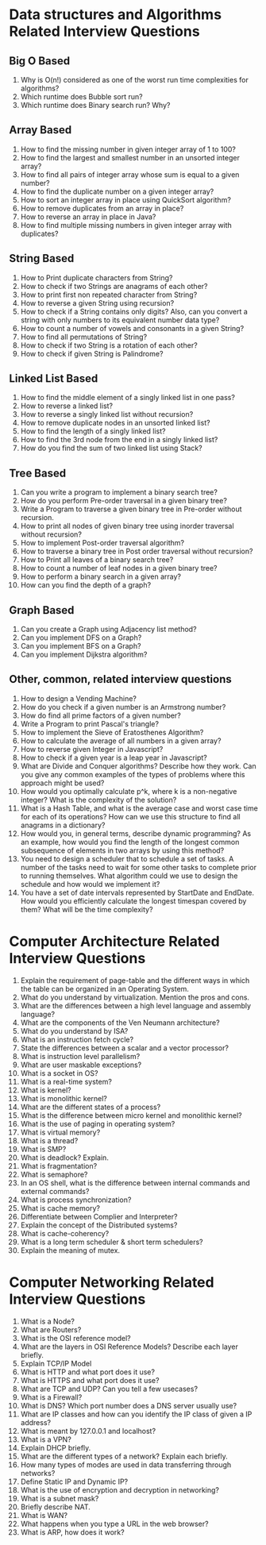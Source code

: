 # Data structures and Algorithms Related Interview Questions

## Big O Based
1. Why is O(n!) considered as one of the worst run time complexities for algorithms?
2. Which runtime does Bubble sort run?
3. Which runtime does Binary search run? Why? 

## Array Based
1. How to find the missing number in given integer array of 1 to 100?
2. How to find the largest and smallest number in an unsorted integer array?
3. How to find all pairs of integer array whose sum is equal to a given number?
4. How to find the duplicate number on a given integer array?
5. How to sort an integer array in place using QuickSort algorithm?
6. How to remove duplicates from an array in place?
7. How to reverse an array in place in Java?
8. How to find multiple missing numbers in given integer array with duplicates?

## String Based
1. How to Print duplicate characters from String?
2. How to check if two Strings are anagrams of each other?
3. How to print first non repeated character from String?
4. How to reverse a given String using recursion?
5. How to check if a String contains only digits? Also, can you convert a string with only numbers to its equivalent number data type?
6. How to count a number of vowels and consonants in a given String?
7. How to find all permutations of String?
8. How to check if two String is a rotation of each other?
9. How to check if given String is Palindrome?

## Linked List Based
1. How to find the middle element of a singly linked list in one pass?
2. How to reverse a linked list?
3. How to reverse a singly linked list without recursion?
4. How to remove duplicate nodes in an unsorted linked list?
5. How to find the length of a singly linked list?
6. How to find the 3rd node from the end in a singly linked list?
7. How do you find the sum of two linked list using Stack?

## Tree Based
1. Can you write a program to implement a binary search tree?
2. How do you perform Pre-order traversal in a given binary tree?
3. Write a Program to traverse a given binary tree in Pre-order without recursion.
4. How to print all nodes of given binary tree using inorder traversal without recursion?
5. How to implement Post-order traversal algorithm?
6. How to traverse a binary tree in Post order traversal without recursion?
7. How to Print all leaves of a binary search tree?
8. How to count a number of leaf nodes in a given binary tree?
9. How to perform a binary search in a given array?
10. How can you find the depth of a graph?

## Graph Based
1. Can you create a Graph using Adjacency list method?
2. Can you implement DFS on a Graph?
3. Can you implement BFS on a Graph?
4. Can you implement Dijkstra algorithm? 

## Other, common, related interview questions
1. How to design a Vending Machine?
2. How do you check if a given number is an Armstrong number?
3. How do find all prime factors of a given number?
4. Write a Program to print Pascal's triangle?
5. How to implement the Sieve of Eratosthenes Algorithm?
6. How to calculate the average of all numbers in a given array?
7. How to reverse given Integer in Javascript?
8. How to check if a given year is a leap year in Javascript?
9. What are Divide and Conquer algorithms? Describe how they work. Can you give any common examples of the types of problems where this approach might be used?
10. How would you optimally calculate p^k, where k is a non-negative integer? What is the complexity of the solution?
11. What is a Hash Table, and what is the average case and worst case time for each of its operations? How can we use this structure to find all anagrams in a dictionary?
12. How would you, in general terms, describe dynamic programming? As an example, how would you find the length of the longest common subsequence of elements in two arrays by using this method?
13. You need to design a scheduler that to schedule a set of tasks. A number of the tasks need to wait for some other tasks to complete prior to running themselves. What algorithm could we use to design the schedule and how would we implement it?
14. You have a set of date intervals represented by StartDate and EndDate. How would you efficiently calculate the longest timespan covered by them? What will be the time complexity?


# Computer Architecture Related Interview Questions
1. Explain the requirement of page-table and the different ways in which the table can be organized in an Operating System.
2. What do you understand by virtualization. Mention the pros and cons.
3. What are the differences between a high level language and assembly language?
4. What are the components of the Ven Neumann architecture?
5. What do you understand by ISA?
6. What is an instruction fetch cycle?
7. State the differences between a scalar and a vector processor?
8. What is instruction level parallelism?
9. What are user maskable exceptions?
10. What is a socket in OS?
11. What is a real-time system?
12. What is kernel? 
13. What is monolithic kernel?
14. What are the different states of a process?
15. What is the difference between micro kernel and monolithic kernel?
16. What is the use of paging in operating system?
17. What is virtual memory?
18. What is a thread?
19. What is SMP?
20. What is deadlock? Explain.
21. What is fragmentation?
22. What is semaphore?
23. In an OS shell, what is the difference between internal commands and external commands?
24. What is process synchronization?
25. What is cache memory?
26. Differentiate between Complier and Interpreter?
27. Explain the concept of the Distributed systems?
28. What is cache-coherency?
29. What is a long term scheduler & short term schedulers?
30. Explain the meaning of mutex.

# Computer Networking Related Interview Questions
1. What is a Node?
2. What are Routers?
3. What is the OSI reference model?
4. What are the layers in OSI Reference Models? Describe each layer briefly.
5. Explain TCP/IP Model
6. What is HTTP and what port does it use?
7. What is HTTPS and what port does it use?
8. What are TCP and UDP? Can you tell a few usecases?
9. What is a Firewall?
10. What is DNS? Which port number does a DNS server usually use?
11. What are IP classes and how can you identify the IP class of given a IP address?
12. What is meant by 127.0.0.1 and localhost?
13. What is a VPN?
14. Explain DHCP briefly.
15. What are the different types of a network? Explain each briefly.
16. How many types of modes are used in data transferring through networks?
17. Define Static IP and Dynamic IP?
18. What is the use of encryption and decryption in networking?
19. What is a subnet mask?
20. Briefly describe NAT.
21. What is WAN?
22. What happens when you type a URL in the web browser?
23. What is ARP, how does it work?